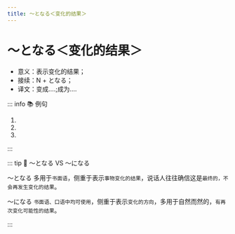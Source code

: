 ```yaml
---
title: ～となる＜变化的结果＞
---
```

          
# ～となる＜变化的结果＞

* 意义：表示变化的结果；
* 接续：N + となる；
* 译文：变成....;成为....

::: info :books: 例句

1. <grammer-content sentence='その[風景/ふうけい]や[帰省/きせい]ラッシュはテレビニュースにもなり、[年末/ねんまつ]の**[風物/ふうぶつ][詩/し]となっている**。' trans='这样的风景和返乡的热潮也成为了电视新闻，成为了年末的风物诗。' />
2. <grammer-content sentence='[会議/かいぎ]の[資料/しりょう]は、**[一部/いちぶ][変更/へんこと]なります**。' trans='会议材料将有一些变化。' />
3. <grammer-content sentence='９[秒/びょう]５８！[世界/せかい][新/しん]**[記録/きろく]となります**。' trans='9秒58!这将是一个新的世界纪录。' />

:::

::: tip :bookmark: ～となる VS ～になる

～となる 多用于`书面语`，侧重于表示`事物变化的结果`，说话人往往确信这是`最终的，不会再发生变化的结果`。

<div class='bunpou-block'>

<grammer-content sentence='**[春/はる]になった**。 （四季更替，侧重变化的方向。）' trans='春天来了。' />

</div>

～になる `书面语、口语中均可使用`，侧重于表示`变化的方向`，多用于自然而然的，`有再次变化可能性的结果`。

<div class='bunpou-block'>

<grammer-content sentence='[長い/ながい][冬/ふゆ]が[終わっ/おわっ]てようやく**[春/はる]となった**。 （从冬天到春天，侧重变化的结果。）' trans='漫长的冬天过去了，春天终于来了。' />

</div>

:::

